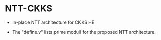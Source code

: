 # NTT-CKKS
- In-place NTT architecture for CKKS HE

- The "define.v" lists prime moduli for the proposed NTT architecture.
